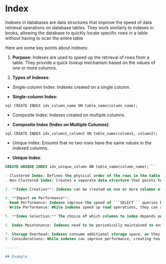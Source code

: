 # Index 

Indexes in databases are data structures that improve the speed of data retrieval operations on database tables. They work similarly to indexes in books, allowing the database to quickly locate specific rows in a table without having to scan the entire table


Here are some key points about indexes:

1. **Purpose**: Indexes are used to speed up the retrieval of rows from a table. They provide a quick lookup mechanism based on the values of one or more columns.

2. **Types of Indexes**:

- Single-column Index: Indexes created on a single column.

- **Single-column Index:**

```sql CREATE INDEX idx_column_name ON table_name(column_name);```

- Composite Index: Indexes created on multiple columns.

- **Composite Index (Index on Multiple Columns)**:

```sql CREATE INDEX idx_column1_column2 ON table_name(column1, column2);```

- Unique Index: Ensures that no two rows have the same values in the indexed columns.

- **Unique Index**:

```sql
CREATE UNIQUE INDEX idx_unique_column ON table_name(column_name);```

- Clustered Index: Defines the physical order of the rows in the table based on the indexed column(s).
- Non-Clustered Index: Creates a separate data structure that points to the rows in the table.

3. **Index Creation**: Indexes can be created on one or more columns of a table using SQL commands like CREATE INDEX.

4. **Impact on Performance**:
- Read Performance: Indexes improve the speed of ```SELECT``` queries by allowing the database to quickly locate rows based on the indexed columns.
- Write Performance: While indexes speed up read operations, they can slow down write operations ```INSERT, UPDATE, DELETE``` because the database must update the index whenever the indexed columns are modified.

5. **Index Selection:** The choice of which columns to index depends on the specific queries executed against the table. Indexes should be created based on the columns frequently used in ```WHERE clauses, JOIN conditions, or ORDER BY clauses```.

6. Index Maintenance: Indexes need to be periodically maintained to ensure optimal performance. This includes reorganizing or rebuilding indexes to improve their efficiency.

7. Storage Overhead: Indexes consume additional storage space, as they are separate data structures stored alongside the table data.
8. Considerations: While indexes can improve performance, creating too many indexes or indexes on columns with low selectivity can degrade performance. It's important to carefully consider the trade-offs and design indexes appropriately based on the workload and access patterns of the database.

------

## Example


